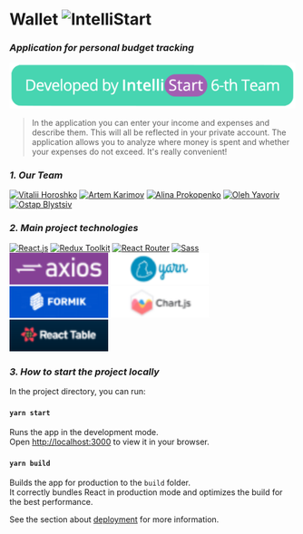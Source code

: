 # Wallet ![IntelliStart](https://raw.githubusercontent.com/vitaliihoroshko/intellistart-wallet/957c0227321d861c1c8a049a5aa0743646ee68c1/src/assets/images/wallet-logo.svg)

### _Application for personal budget tracking_

[![IntelliStart](https://raw.githubusercontent.com/vitaliihoroshko/cv-page/9668ed322e1a02652a90543b0534dfa4d700ec27/img/team-logo.svg)](https://intellistart.intellias.ua/)

> In the application you can enter your
> income and expenses and describe them.
> This will all be reflected in your private account.
> The application allows you to analyze where money is spent
> and whether your expenses do not exceed. 
> It's really convenient!
### _1. Our Team_

[![Vitalii Horoshko](https://avatars.githubusercontent.com/u/86407713?s=150&v=4)](https://github.com/vitaliihoroshko)
[![Artem Karimov](https://avatars.githubusercontent.com/u/89943101?s=150&v=4)](https://github.com/artemkarimov)
[![Alina Prokopenko](https://avatars.githubusercontent.com/u/35927892?s=150&v=4)](https://github.com/achkvch)
[![Oleh Yavoriv](https://avatars.githubusercontent.com/u/73217391?s=150&v=4)](https://github.com/OlehYavoriv)
[![Ostap Blystsiv](https://avatars.githubusercontent.com/u/64735439?s=150&v=4)](https://github.com/ostUp)

### _2. Main project technologies_

[![React.js](https://img.shields.io/badge/React-20232A?style=for-the-badge&logo=react&logoColor=61DAFB)](https://reactjs.org/) [![Redux Toolkit](https://img.shields.io/badge/Redux-Toolkit-593D88?style=for-the-badge&logo=redux&logoColor=white)](https://redux-toolkit.js.org/) [![React Router](https://img.shields.io/badge/React_Router-CA4245?style=for-the-badge&logo=react-router&logoColor=white)](https://reactrouter.com/) [![Sass](https://img.shields.io/badge/Sass-CC6699?style=for-the-badge&logo=sass&logoColor=white)](https://sass-lang.com/)
[![Axios](https://raw.githubusercontent.com/vitaliihoroshko/cv-page/ecdddc3a1718d8e099de1e61d01869ce585ad3eb/img/axios-logo.svg)](https://axios-http.com/) [![Yarn](https://raw.githubusercontent.com/vitaliihoroshko/cv-page/ecdddc3a1718d8e099de1e61d01869ce585ad3eb/img/yarn-logo.svg)](https://yarnpkg.com/) [![Formik](https://raw.githubusercontent.com/vitaliihoroshko/cv-page/ecdddc3a1718d8e099de1e61d01869ce585ad3eb/img/formik-logo.svg)](https://formik.org/) [![Chart.js](https://raw.githubusercontent.com/vitaliihoroshko/cv-page/ecdddc3a1718d8e099de1e61d01869ce585ad3eb/img/chart.js-logo.svg)](https://www.chartjs.org/) [![React Table](https://raw.githubusercontent.com/vitaliihoroshko/cv-page/ecdddc3a1718d8e099de1e61d01869ce585ad3eb/img/react-table-logo.svg)](https://react-table.tanstack.com/)

### _3. How to start the project locally_

In the project directory, you can run:

#### `yarn start`

Runs the app in the development mode.\
Open [http://localhost:3000](http://localhost:3000) to view it in your browser.

#### `yarn build`

Builds the app for production to the `build` folder.\
It correctly bundles React in production mode and optimizes the build for the best performance.

See the section about [deployment](https://facebook.github.io/create-react-app/docs/deployment) for more information.
